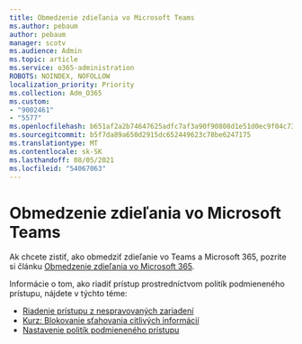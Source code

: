 ```yaml
---
title: Obmedzenie zdieľania vo Microsoft Teams
ms.author: pebaum
author: pebaum
manager: scotv
ms.audience: Admin
ms.topic: article
ms.service: o365-administration
ROBOTS: NOINDEX, NOFOLLOW
localization_priority: Priority
ms.collection: Adm_O365
ms.custom:
- "9002461"
- "5577"
ms.openlocfilehash: b651af2a2b74647625adfc7af3a90f90808d1e51d0ec9f04c73313fd7232c4ac
ms.sourcegitcommit: b5f7da89a650d2915dc652449623c78be6247175
ms.translationtype: MT
ms.contentlocale: sk-SK
ms.lasthandoff: 08/05/2021
ms.locfileid: "54067063"
---
```

# <a name="limit-sharing-in-microsoft-teams"></a>Obmedzenie zdieľania vo Microsoft Teams

Ak chcete zistiť, ako obmedziť zdieľanie vo Teams a Microsoft 365, pozrite si článku [Obmedzenie zdieľania vo Microsoft 365](https://docs.microsoft.com/microsoft-365/solutions/microsoft-365-limit-sharing?view=o365-worldwide).

Informácie o tom, ako riadiť prístup prostredníctvom politík podmieneného prístupu, nájdete v týchto téme:

- [Riadenie prístupu z nespravovaných zariadení](https://docs.microsoft.com/sharepoint/control-access-from-unmanaged-devices)
- [Kurz: Blokovanie sťahovania citlivých informácií](https://docs.microsoft.com/cloud-app-security/use-case-proxy-block-session-aad)
- [Nastavenie politík podmieneného prístupu](https://docs.microsoft.com/microsoft-365/business/set-up-conditional-access-policies?view=o365-worldwide)
